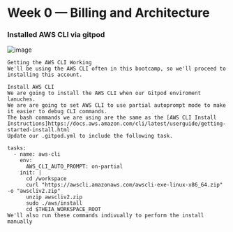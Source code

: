 # Week 0 — Billing and Architecture

### Installed AWS CLI via gitpod

![image](https://github.com/axcessit/aws-bootcamp-cruddur-2023/assets/210242/440c0c9d-f384-4f98-a7fe-e71a94af2c08)

```
Getting the AWS CLI Working
We'll be using the AWS CLI often in this bootcamp, so we'll proceed to installing this account.

Install AWS CLI
We are going to install the AWS CLI when our Gitpod enviroment lanuches.
We are are going to set AWS CLI to use partial autoprompt mode to make it easier to debug CLI commands.
The bash commands we are using are the same as the [AWS CLI Install Instructions]https://docs.aws.amazon.com/cli/latest/userguide/getting-started-install.html
Update our .gitpod.yml to include the following task.

tasks:
  - name: aws-cli
    env:
      AWS_CLI_AUTO_PROMPT: on-partial
    init: |
      cd /workspace
      curl "https://awscli.amazonaws.com/awscli-exe-linux-x86_64.zip" -o "awscliv2.zip"
      unzip awscliv2.zip
      sudo ./aws/install
      cd $THEIA_WORKSPACE_ROOT
We'll also run these commands indivually to perform the install manually
